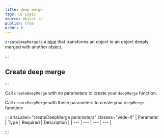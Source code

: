 ```yaml
---
title: deep merge
tags: UI Logic
source: object.ts
publish: true
order: 0
---
```


`createDeepMerge` is a [pipe](/docs/logic/pipes-overview) that transforms an object to an object deeply merged with another object.


:::
## Create deep merge
:::

Call `createDeepMerge` with no parameters to create your `deepMerge` function.

Call `createDeepMerge` with these parameters to create your `deepMerge` function:

::: ariaLabel="createDeepMerge parameters" classes="wide-4"
| Parameter | Type | Required | Description |
| --- | --- | --- | --- |

:::

